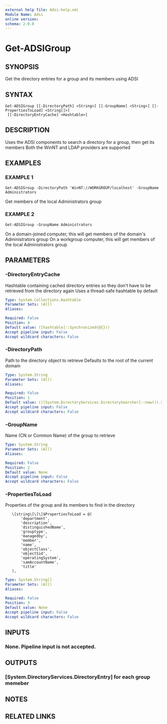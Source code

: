 ```yaml
---
external help file: Adsi-help.xml
Module Name: Adsi
online version:
schema: 2.0.0
---
```


# Get-ADSIGroup

## SYNOPSIS
Get the directory entries for a group and its members using ADSI

## SYNTAX

```
Get-ADSIGroup [[-DirectoryPath] <String>] [[-GroupName] <String>] [[-PropertiesToLoad] <String[]>]
 [[-DirectoryEntryCache] <Hashtable>]
```

## DESCRIPTION
Uses the ADSI components to search a directory for a group, then get its members
Both the WinNT and LDAP providers are supported

## EXAMPLES

### EXAMPLE 1
```
Get-ADSIGroup -DirectoryPath 'WinNT://WORKGROUP/localhost' -GroupName Administrators
```

Get members of the local Administrators group

### EXAMPLE 2
```
Get-ADSIGroup -GroupName Administrators
```

On a domain-joined computer, this will get members of the domain's Administrators group
On a workgroup computer, this will get members of the local Administrators group

## PARAMETERS

### -DirectoryEntryCache
Hashtable containing cached directory entries so they don't have to be retrieved from the directory again
Uses a thread-safe hashtable by default

```yaml
Type: System.Collections.Hashtable
Parameter Sets: (All)
Aliases:

Required: False
Position: 4
Default value: ([hashtable]::Synchronized(@{}))
Accept pipeline input: False
Accept wildcard characters: False
```

### -DirectoryPath
Path to the directory object to retrieve
Defaults to the root of the current domain

```yaml
Type: System.String
Parameter Sets: (All)
Aliases:

Required: False
Position: 1
Default value: (([System.DirectoryServices.DirectorySearcher]::new()).SearchRoot.Path)
Accept pipeline input: False
Accept wildcard characters: False
```

### -GroupName
Name (CN or Common Name) of the group to retrieve

```yaml
Type: System.String
Parameter Sets: (All)
Aliases:

Required: False
Position: 2
Default value: None
Accept pipeline input: False
Accept wildcard characters: False
```

### -PropertiesToLoad
Properties of the group and its members to find in the directory

       \[string\[\]\]$PropertiesToLoad = @(
           'department',
           'description',
           'distinguishedName',
           'grouptype',
           'managedby',
           'member',
           'name',
           'objectClass',
           'objectSid',
           'operatingSystem',
           'samAccountName',
           'title'
       ),

```yaml
Type: System.String[]
Parameter Sets: (All)
Aliases:

Required: False
Position: 3
Default value: None
Accept pipeline input: False
Accept wildcard characters: False
```

## INPUTS

### None. Pipeline input is not accepted.
## OUTPUTS

### [System.DirectoryServices.DirectoryEntry] for each group memeber
## NOTES

## RELATED LINKS
